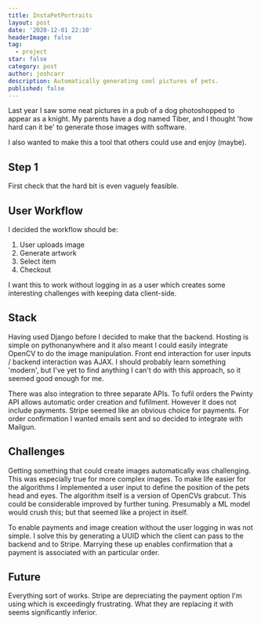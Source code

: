 ```yaml
---
title: InstaPetPortraits
layout: post
date: '2020-12-01 22:10'
headerImage: false
tag:
  - project
star: false
category: post
author: joshcarr
description: Automatically generating cool pictures of pets.
published: false
---
```


Last year I saw some neat pictures in a pub of a dog photoshopped to appear as a knight. My parents have a dog named Tiber, and I thought 'how hard can it be' to generate those images with software. 

I also wanted to make this a tool that others could use and enjoy (maybe).

## Step 1
First check that the hard bit is even vaguely feasible.

## User Workflow
I decided the workflow should be:
1. User uploads image
2. Generate artwork
3. Select item
4. Checkout

I want this to work without logging in as a user which creates some interesting challenges with keeping data client-side. 

## Stack
Having used Django before I decided to make that the backend. Hosting is simple on pythonanywhere and it also meant I could easily integrate OpenCV to do the image manipulation. Front end interaction for user inputs / backend interaction was AJAX. I should probably learn something 'modern', but I've yet to find anything I can't do with this approach, so it seemed good enough for me.

There was also integration to three separate APIs. To fufil orders the Pwinty API allows automatic order creation and fufilment. However it does not include payments. Stripe seemed like an obvious choice for payments. For order confirmation I wanted emails sent and so decided to integrate with Mailgun.

## Challenges
Getting something that could create images automatically was challenging. This was especially true for more complex images. To make life easier for the algorithms I implemented a user input to define the position of the pets head and eyes. The algorithm itself is a version of OpenCVs grabcut. This could be considerable improved by further tuning. Presumably a ML model would crush this; but that seemed like a project in itself.

To enable payments and image creation without the user logging in was not simple. I solve this by generating a UUID which the client can pass to the backend and to Stripe. Marrying these up enables confirmation that a payment is associated with an particular order. 

## Future
Everything sort of works. Stripe are depreciating the payment option I'm using which is exceedingly frustrating. What they are replacing it with seems significantly inferior.



